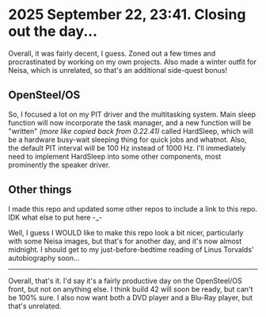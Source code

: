 # 2025 September 22, 23:41. Closing out the day...
Overall, it was fairly decent, I guess. Zoned out a few times and procrastinated by working on my own projects. Also made a winter outfit for Neisa, which is unrelated, so that's an additional side-quest bonus!

## OpenSteel/OS
So, I focused a lot on my PIT driver and the multitasking system. Main sleep function will now incorporate the task manager, and a new function will be "written" *(more like copied back from 0.22.41)* called HardSleep, which will be a hardware busy-wait sleeping thing for quick jobs and whatnot. Also, the default PIT interval will be 100 Hz instead of 1000 Hz. I'll immediately need to implement HardSleep into some other components, most prominently the speaker driver.

## Other things
I made this repo and updated some other repos to include a link to this repo. IDK what else to put here -_-

Well, I guess I WOULD like to make this repo look a bit nicer, particularly with some Neisa images, but that's for another day, and it's now almost midnight. I should get to my just-before-bedtime reading of Linus Torvalds' autobiography soon...

___
Overall, that's it. I'd say it's a fairly productive day on the OpenSteel/OS front, but not on anything else. I think build 42 will soon be ready, but can't be 100% sure. I also now want both a DVD player and a Blu-Ray player, but that's unrelated.

